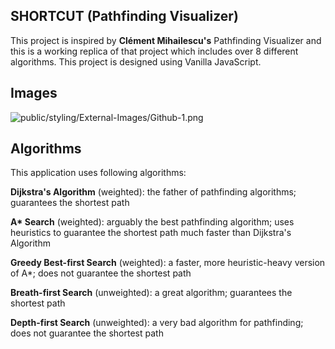 ## SHORTCUT (Pathfinding Visualizer)

This project is inspired by **Clément Mihailescu's** Pathfinding Visualizer and this is a working replica of that project which includes over 8 different algorithms. This project is designed using Vanilla JavaScript.

## Images

![public/styling/External-Images/Github-1.png](public/styling/External-Images/Github-1.png)

## Algorithms

This application uses following algorithms:

**Dijkstra's Algorithm** (weighted): the father of pathfinding algorithms; guarantees the shortest path

**A\* Search** (weighted): arguably the best pathfinding algorithm; uses heuristics to guarantee the shortest path much faster than Dijkstra's Algorithm

**Greedy Best-first Search** (weighted): a faster, more heuristic-heavy version of A\*; does not guarantee the shortest path

**Breath-first Search** (unweighted): a great algorithm; guarantees the shortest path

**Depth-first Search** (unweighted): a very bad algorithm for pathfinding; does not guarantee the shortest path
